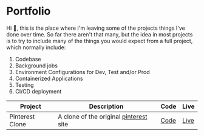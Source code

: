 # Portfolio
Hi 👋, this is the place where I'm leaving some of the projects things I've done over time.
So far there aren't that many, but the idea in most projects is to try to include many of the things you would expect from a full project, which normally include:
1. Codebase
2. Background jobs
3. Environment Configurations for Dev, Test and/or Prod
4. Containerized Applications
5. Testing
6. CI/CD deployment

| Project | Description | Code | Live |
| ------- | ----------- | ---- | ---- |
| Pinterest Clone | A clone of the original [pinterest](https://pinterest.com) site | [Code](https://github.com/imricardoramos/portfolio/tree/master/pinterest-clone) | [Live](https://pinterest-clone.portfolio.ricardoramos.me) |
